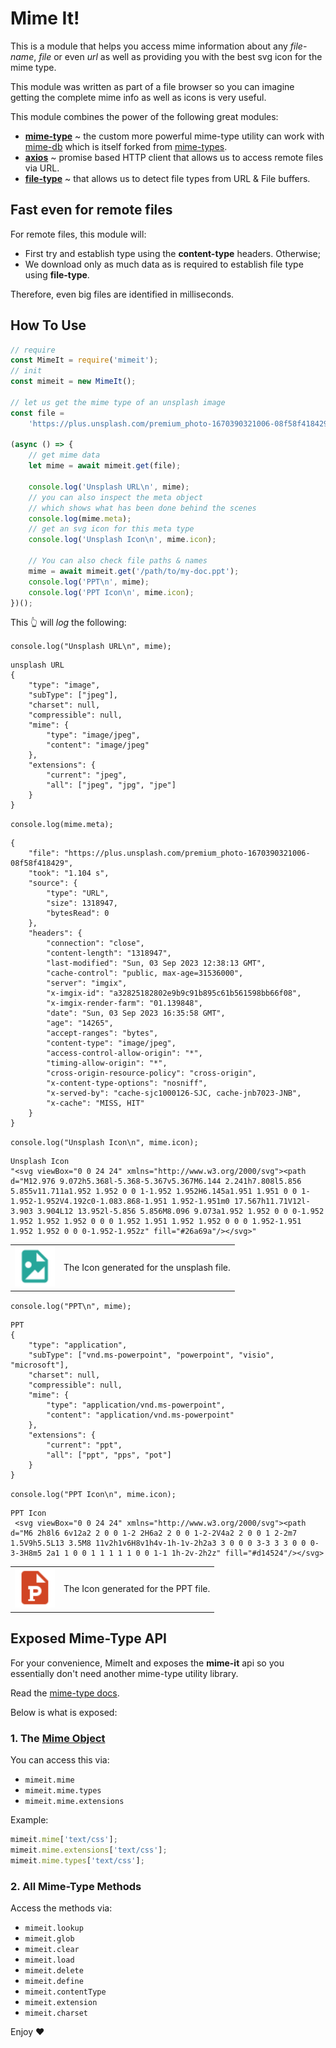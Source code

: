 <!--
 Copyright (c) 2023 Anthony Mugendi

 This software is released under the MIT License.
 https://opensource.org/licenses/MIT
-->

# Mime It!

This is a module that helps you access mime information about any _file-name_, _file_ or even _url_ as well as providing you with the best svg icon for the mime type.

This module was written as part of a file browser so you can imagine getting the complete mime info as well as icons is very useful.

This module combines the power of the following great modules:

-   [**mime-type**](https://www.npmjs.com/package/mime-type) ~ the custom more powerful mime-type utility can work with [mime-db](https://www.npmjs.com/package/mime-db) which is itself forked from [mime-types](https://www.npmjs.com/package/mime-types).
-   [**axios**](https://www.npmjs.com/package/axios) ~ promise based HTTP client that allows us to access remote files via URL.
-   [**file-type**](https://www.npmjs.com/package/file-type) ~ that allows us to detect file types from URL & File buffers.

## Fast even for remote files

For remote files, this module will:

-   First try and establish type using the **content-type** headers. Otherwise;
-   We download only as much data as is required to establish file type using **file-type**.

Therefore, even big files are identified in milliseconds.

## How To Use

```javascript
// require
const MimeIt = require('mimeit');
// init
const mimeit = new MimeIt();

// let us get the mime type of an unsplash image
const file =
    'https://plus.unsplash.com/premium_photo-1670390321006-08f58f418429';

(async () => {
    // get mime data
    let mime = await mimeit.get(file);

    console.log('Unsplash URL\n', mime);
    // you can also inspect the meta object
    // which shows what has been done behind the scenes
    console.log(mime.meta);
    // get an svg icon for this meta type
    console.log('Unsplash Icon\n', mime.icon);

    // You can also check file paths & names
    mime = await mimeit.get('/path/to/my-doc.ppt');
    console.log('PPT\n', mime);
    console.log('PPT Icon\n', mime.icon);
})();
```

This 👆 will _log_ the following:

`console.log("Unsplash URL\n", mime);`

```text
unsplash URL
{
    "type": "image",
    "subType": ["jpeg"],
    "charset": null,
    "compressible": null,
    "mime": {
        "type": "image/jpeg",
        "content": "image/jpeg"
    },
    "extensions": {
        "current": "jpeg",
        "all": ["jpeg", "jpg", "jpe"]
    }
}
```

`console.log(mime.meta);`

```text
{
    "file": "https://plus.unsplash.com/premium_photo-1670390321006-08f58f418429",
    "took": "1.104 s",
    "source": {
        "type": "URL",
        "size": 1318947,
        "bytesRead": 0
    },
    "headers": {
        "connection": "close",
        "content-length": "1318947",
        "last-modified": "Sun, 03 Sep 2023 12:38:13 GMT",
        "cache-control": "public, max-age=31536000",
        "server": "imgix",
        "x-imgix-id": "a32825182802e9b9c91b895c61b561598bb66f08",
        "x-imgix-render-farm": "01.139848",
        "date": "Sun, 03 Sep 2023 16:35:58 GMT",
        "age": "14265",
        "accept-ranges": "bytes",
        "content-type": "image/jpeg",
        "access-control-allow-origin": "*",
        "timing-allow-origin": "*",
        "cross-origin-resource-policy": "cross-origin",
        "x-content-type-options": "nosniff",
        "x-served-by": "cache-sjc1000126-SJC, cache-jnb7023-JNB",
        "x-cache": "MISS, HIT"
    }
}
```

`console.log("Unsplash Icon\n", mime.icon);`

```text
Unsplash Icon
"<svg viewBox="0 0 24 24" xmlns="http://www.w3.org/2000/svg"><path d="M12.976 9.072h5.368l-5.368-5.367v5.367M6.144 2.241h7.808l5.856 5.855v11.711a1.952 1.952 0 0 1-1.952 1.952H6.145a1.951 1.951 0 0 1-1.952-1.952V4.192c0-1.083.868-1.951 1.952-1.951m0 17.567h11.71V12l-3.903 3.904L12 13.952l-5.856 5.856M8.096 9.073a1.952 1.952 0 0 0-1.952 1.952 1.952 1.952 0 0 0 1.952 1.951 1.952 1.952 0 0 0 1.952-1.951 1.952 1.952 0 0 0-1.952-1.952z" fill="#26a69a"/></svg>"
```

|                                                |                                           |
| ---------------------------------------------- | ----------------------------------------- |
| <img src="./tests/image-icon.svg" width="64"/> | The Icon generated for the unsplash file. |

`console.log("PPT\n", mime);`

```text
PPT
{
    "type": "application",
    "subType": ["vnd.ms-powerpoint", "powerpoint", "visio", "microsoft"],
    "charset": null,
    "compressible": null,
    "mime": {
        "type": "application/vnd.ms-powerpoint",
        "content": "application/vnd.ms-powerpoint"
    },
    "extensions": {
        "current": "ppt",
        "all": ["ppt", "pps", "pot"]
    }
}
```

`console.log("PPT Icon\n", mime.icon);`

```text
PPT Icon
 <svg viewBox="0 0 24 24" xmlns="http://www.w3.org/2000/svg"><path d="M6 2h8l6 6v12a2 2 0 0 1-2 2H6a2 2 0 0 1-2-2V4a2 2 0 0 1 2-2m7 1.5V9h5.5L13 3.5M8 11v2h1v6H8v1h4v-1h-1v-2h2a3 3 0 0 0 3-3 3 3 0 0 0-3-3H8m5 2a1 1 0 0 1 1 1 1 1 0 0 1-1 1h-2v-2h2z" fill="#d14524"/></svg>
```

|                                              |                                      |
| -------------------------------------------- | ------------------------------------ |
| <img src="./tests/ppt-icon.svg" width="64"/> | The Icon generated for the PPT file. |


## Exposed Mime-Type API

For your convenience, MimeIt and exposes the **mime-it** api so you essentially don't need another mime-type utility library.

Read the [mime-type docs](https://github.com/snowyu/mime-type.js).

Below is what is exposed:

### 1. The [Mime Object](https://github.com/snowyu/mime-type.js#var-type--mimetypesextension)

You can access this via:

-   `mimeit.mime`
-   `mimeit.mime.types`
-   `mimeit.mime.extensions`

Example:

```javascript
mimeit.mime['text/css'];
mimeit.mime.extensions['text/css'];
mimeit.mime.types['text/css'];
```

### 2. All Mime-Type Methods

Access the methods via:

-   `mimeit.lookup`
-   `mimeit.glob`
-   `mimeit.clear`
-   `mimeit.load`
-   `mimeit.delete`
-   `mimeit.define`
-   `mimeit.contentType`
-   `mimeit.extension`
-   `mimeit.charset`

Enjoy ♥
